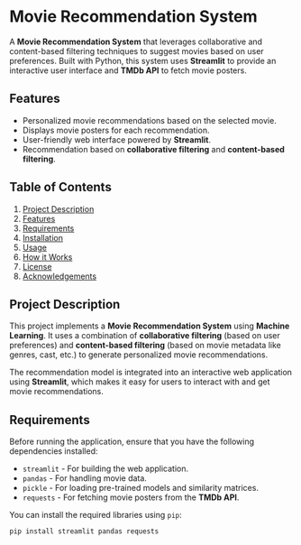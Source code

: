 # Movie Recommendation System

A **Movie Recommendation System** that leverages collaborative and content-based filtering techniques to suggest movies based on user preferences. Built with Python, this system uses **Streamlit** to provide an interactive user interface and **TMDb API** to fetch movie posters.

## Features

- Personalized movie recommendations based on the selected movie.
- Displays movie posters for each recommendation.
- User-friendly web interface powered by **Streamlit**.
- Recommendation based on **collaborative filtering** and **content-based filtering**.

## Table of Contents

1. [Project Description](#project-description)
2. [Features](#features)
3. [Requirements](#requirements)
4. [Installation](#installation)
5. [Usage](#usage)
6. [How it Works](#how-it-works)
7. [License](#license)
8. [Acknowledgements](#acknowledgements)

## Project Description

This project implements a **Movie Recommendation System** using **Machine Learning**. It uses a combination of **collaborative filtering** (based on user preferences) and **content-based filtering** (based on movie metadata like genres, cast, etc.) to generate personalized movie recommendations.

The recommendation model is integrated into an interactive web application using **Streamlit**, which makes it easy for users to interact with and get movie recommendations.

## Requirements

Before running the application, ensure that you have the following dependencies installed:

- `streamlit` - For building the web application.
- `pandas` - For handling movie data.
- `pickle` - For loading pre-trained models and similarity matrices.
- `requests` - For fetching movie posters from the **TMDb API**.

You can install the required libraries using `pip`:

```bash
pip install streamlit pandas requests
